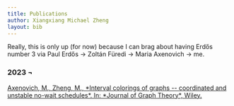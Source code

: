 ```yaml
---
title: Publications
author: Xiangxiang Michael Zheng
layout: bib
---
```


Really, this is only up (for now) because I can brag about having Erdős number 3 via
Paul Erdős $\to$ Zoltán Füredi $\to$ Maria Axenovich $\to$ me.

<h3>2023 &#172;</h3>
<a href="https://doi.org/10.1002/jgt.23003" title="Journal of Graph Theory">Axenovich, M., Zheng, M., *Interval colorings of graphs -- coordinated and unstable no-wait schedules*. In: *Journal of Graph Theory*, Wiley.</a>